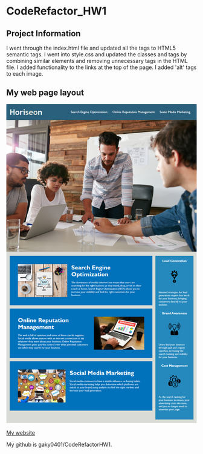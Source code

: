 # CodeRefactor_HW1

## Project Information

I went through the index.html file and updated all the tags to HTML5 semantic tags.
I went into style.css and updated the classes and tags by combining similar elements and removing unnecessary tags in the HTML file.
I added functionality to the links at the top of the page.
I added 'alt' tags to each image.

## My web page layout

![Code Refactor Homework](/assets/images/Homework1.png)

[My website](https://gaky0401.github.io/CodeRefactorHW1/)

My github is gaky0401/CodeRefactorHW1.

